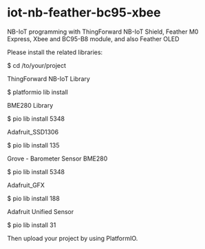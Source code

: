 # iot-nb-feather-bc95-xbee
NB-IoT programming with ThingForward NB-IoT Shield, Feather M0 Express, Xbee and BC95-B8 module, and also Feather OLED

Please install the related libraries:

$ cd /to/your/project

ThingForward NB-IoT Library

$ platformio lib install

BME280 Library

$ pio lib install 5348

Adafruit_SSD1306

$ pio lib install 135

Grove - Barometer Sensor BME280

$ pio lib install 5348

Adafruit_GFX

$ pio lib install 188

Adafruit Unified Sensor

$ pio lib install 31

Then upload your project by using PlatformIO.
